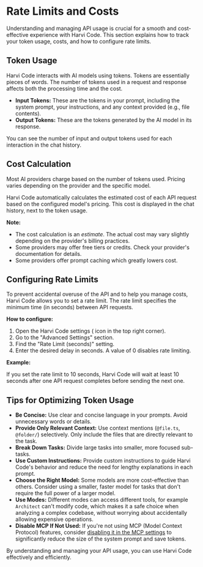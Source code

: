 # Rate Limits and Costs

Understanding and managing API usage is crucial for a smooth and cost-effective experience with Harvi Code. This section explains how to track your token usage, costs, and how to configure rate limits.

## Token Usage

Harvi Code interacts with AI models using tokens. Tokens are essentially pieces of words. The number of tokens used in a request and response affects both the processing time and the cost.

- **Input Tokens:** These are the tokens in your prompt, including the system prompt, your instructions, and any context provided (e.g., file contents).
- **Output Tokens:** These are the tokens generated by the AI model in its response.

You can see the number of input and output tokens used for each interaction in the chat history.

## Cost Calculation

Most AI providers charge based on the number of tokens used. Pricing varies depending on the provider and the specific model.

Harvi Code automatically calculates the estimated cost of each API request based on the configured model's pricing. This cost is displayed in the chat history, next to the token usage.

**Note:**

- The cost calculation is an _estimate_. The actual cost may vary slightly depending on the provider's billing practices.
- Some providers may offer free tiers or credits. Check your provider's documentation for details.
- Some providers offer prompt caching which greatly lowers cost.

## Configuring Rate Limits

To prevent accidental overuse of the API and to help you manage costs, Harvi Code allows you to set a rate limit. The rate limit specifies the minimum time (in seconds) between API requests.

**How to configure:**

1.  Open the Harvi Code settings (<Codicon name="gear" /> icon in the top right corner).
2.  Go to the "Advanced Settings" section.
3.  Find the "Rate Limit (seconds)" setting.
4.  Enter the desired delay in seconds. A value of 0 disables rate limiting.

**Example:**

If you set the rate limit to 10 seconds, Harvi Code will wait at least 10 seconds after one API request completes before sending the next one.

## Tips for Optimizing Token Usage

- **Be Concise:** Use clear and concise language in your prompts. Avoid unnecessary words or details.
- **Provide Only Relevant Context:** Use context mentions (`@file.ts`, `@folder/`) selectively. Only include the files that are directly relevant to the task.
- **Break Down Tasks:** Divide large tasks into smaller, more focused sub-tasks.
- **Use Custom Instructions:** Provide custom instructions to guide Harvi Code's behavior and reduce the need for lengthy explanations in each prompt.
- **Choose the Right Model:** Some models are more cost-effective than others. Consider using a smaller, faster model for tasks that don't require the full power of a larger model.
- **Use Modes:** Different modes can access different tools, for example `Architect` can't modify code, which makes it a safe choice when analyzing a complex codebase, without worrying about accidentally allowing expensive operations.
- **Disable MCP If Not Used:** If you're not using MCP (Model Context Protocol) features, consider [disabling it in the MCP settings](/features/mcp/using-mcp-in-kilo-code) to significantly reduce the size of the system prompt and save tokens.

By understanding and managing your API usage, you can use Harvi Code effectively and efficiently.
